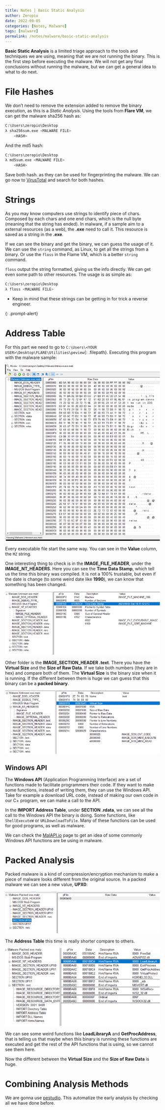```yaml
---
title: Notes | Basic Static Analysis
author: Zeropio
date: 2022-09-05
categories: [Notes, Malware]
tags: [malware]
permalink: /notes/malware/basic-static-analysis
---
```


**Basic Static Analysis** is a limited triage approach to the tools and techniques we are using, meaning that we are not running the binary. This is the first step before executing the malware. We will not get any final conclusions without running the malware, but we can get a general idea to what to do next.

# File Hashes

We don’t need to remove the extension added to remove the binary execution, as this is a *Static Analysis*. Using the tools from **Flare VM**, we can get the malware sha256 hash as:

```bash
C:\Users\zeropio\Desktop
λ sha256sum.exe <MALWARE FILE>
	<HASH>
```

And the md5 hash:

```bash
C:\Users\zeropio\Desktop
λ md5sum.exe <MALWARE FILE>
	<HASH>
```

Save both hash. as they can be used for fingerprinting the malware. We can go now to [VirusTotal](https://www.virustotal.com/gui/home/search) and search for both hashes.

# Strings

As you may know computers use strings to identify piece of chars. Composed by each chars and one end chars, which is the null byte (meaning that the string has ended). In malware, if a sample aim to a external resources (as a web), the **.exe** need to call it. This resource is saved as a string in the **.exe**.

If we can see the binary and get the binary, we can guess the usage of it. We can use the `string` command, as Linux, to get all the strings from a binary. Or use the `floss` in the Flame VM, which is a better `string` command.

`floss` output the string formatted, giving us the info directly. We can get even some path to other resources. The usage is as simple as:

```bash
C:\Users\zeropio\Desktop
λ floss <MALWARE FILE>
```

- Keep in mind that these strings can be getting in for trick a reverse engineer.
    
    

{: .prompt-alert}

# Address Table

For this part we need to go to `C:\Users\<YOUR USER>\Desktop\FLARE\Utilities\peview`{: .filepath}. Executing this program with the malware sample:

![Untitled](/assets/img/notes/malware/Untitled.png)

Every executable file start the same way. You can see in the **Value** column, the `MZ` string.

One interesting thing to check is in the **IMAGE_FILE_HEADER**, under the **IMAGE_NT_HEADERS**. Here you can see the **Time Data Stamp**, which tell us the time this binary was compiled. It is not a 100% trustable, but even if the date is change (to some weird date like **1990**), we can know that something has been changed.

![Untitled](/assets/img/notes/malware/Untitled%201.png)

Other folder is the **IMAGE_SECTION_HEADER .text**. There you have the **Virtual Size** and the **Size of Raw Data**. If we take both numbers (they are in hex) and compare both of them. The **Virtual Size** is the binary size when it is running. If the different between them is huge we can guess that this binary can be a **packed binary**.

![Untitled](/assets/img/notes/malware/Untitled%202.png)

## Windows API

The **Windows API** (Application Programming Interface) are a set of functions made to facilitate programmers their code. If they want to make some functions, instead of writing them, they can use the Windows API. Take for example a download URL code, instead of making our own code in our C+ program, we can make a call to the API.

In the **IMPORT Address Table**, under **SECTION .rdata**, we can see all the call to the Windows API the binary is doing. Some functions, like `ShellExecuteW` or `URLDownloadToFile`. Many of these functions can be used for good programs, as well as malware.

We can check the [MalAPI.io](https://malapi.io/) page to get an idea of some commonly Windows API functions are be using in malware.

# Packed Analysis

Packed malware is a kind of compression/encryption mechanism to make a piece of malware looks different from the original source. In a packed malware we can see a new value, **UPX0**:

![Untitled](/assets/img/notes/malware/Untitled%203.png)

The **Address Table** this time is really shorter compare to others.

![Untitled](/assets/img/notes/malware/Untitled%204.png)

We can see some weird functions like **LoadLibraryA** and **GetProcAddress**, that is telling us that maybe when this binary is running these functions are executed and get the rest of the API functions that is using, so we cannot see them here.

Now the different between the **Virtual Size** and the **Size of Raw Data** is huge.

# Combining Analysis Methods

We are gonna use [pestudio](https://www.winitor.com/download2). This automatize the early analysis by checking all we have done before.
